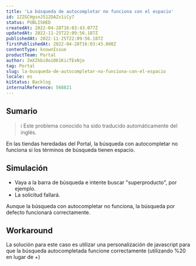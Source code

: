 ```yaml
---
title: 'La búsqueda de autocompletar no funciona con el espacio'
id: 1ZZGCHgsnJ512DAZv1iCy7
status: PUBLISHED
createdAt: 2022-04-28T16:03:43.077Z
updatedAt: 2022-11-25T22:09:56.187Z
publishedAt: 2022-11-25T22:09:56.187Z
firstPublishedAt: 2022-04-28T16:03:43.808Z
contentType: knownIssue
productTeam: Portal
author: 2mXZkbi0oi061KicTExNjo
tag: Portal
slug: la-busqueda-de-autocompletar-no-funciona-con-el-espacio
locale: es
kiStatus: Backlog
internalReference: 568821
---
```


## Sumario

>ℹ️ Este problema conocido ha sido traducido automáticamente del inglés.



En las tiendas heredadas del Portal, la búsqueda con autocompletar no funciona si los términos de búsqueda tienen espacio.



## Simulación



- Vaya a la barra de búsqueda e intente buscar "superproducto", por ejemplo.
- La solicitud fallará.

Aunque la búsqueda con autocompletar no funciona, la búsqueda por defecto funcionará correctamente.



## Workaround


La solución para este caso es utilizar una personalización de javascript para que la búsqueda autocompletada funcione correctamente (utilizando %20 en lugar de +)

